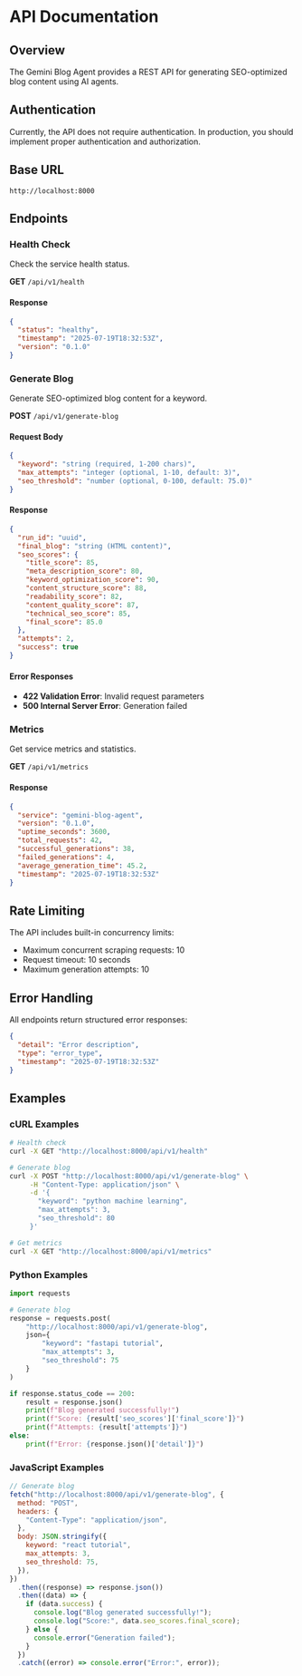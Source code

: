 # API Documentation

## Overview

The Gemini Blog Agent provides a REST API for generating SEO-optimized blog content using AI agents.

## Authentication

Currently, the API does not require authentication. In production, you should implement proper authentication and authorization.

## Base URL

```
http://localhost:8000
```

## Endpoints

### Health Check

Check the service health status.

**GET** `/api/v1/health`

#### Response

```json
{
  "status": "healthy",
  "timestamp": "2025-07-19T18:32:53Z",
  "version": "0.1.0"
}
```

### Generate Blog

Generate SEO-optimized blog content for a keyword.

**POST** `/api/v1/generate-blog`

#### Request Body

```json
{
  "keyword": "string (required, 1-200 chars)",
  "max_attempts": "integer (optional, 1-10, default: 3)",
  "seo_threshold": "number (optional, 0-100, default: 75.0)"
}
```

#### Response

```json
{
  "run_id": "uuid",
  "final_blog": "string (HTML content)",
  "seo_scores": {
    "title_score": 85,
    "meta_description_score": 80,
    "keyword_optimization_score": 90,
    "content_structure_score": 88,
    "readability_score": 82,
    "content_quality_score": 87,
    "technical_seo_score": 85,
    "final_score": 85.0
  },
  "attempts": 2,
  "success": true
}
```

#### Error Responses

- **422 Validation Error**: Invalid request parameters
- **500 Internal Server Error**: Generation failed

### Metrics

Get service metrics and statistics.

**GET** `/api/v1/metrics`

#### Response

```json
{
  "service": "gemini-blog-agent",
  "version": "0.1.0",
  "uptime_seconds": 3600,
  "total_requests": 42,
  "successful_generations": 38,
  "failed_generations": 4,
  "average_generation_time": 45.2,
  "timestamp": "2025-07-19T18:32:53Z"
}
```

## Rate Limiting

The API includes built-in concurrency limits:

- Maximum concurrent scraping requests: 10
- Request timeout: 10 seconds
- Maximum generation attempts: 10

## Error Handling

All endpoints return structured error responses:

```json
{
  "detail": "Error description",
  "type": "error_type",
  "timestamp": "2025-07-19T18:32:53Z"
}
```

## Examples

### cURL Examples

```bash
# Health check
curl -X GET "http://localhost:8000/api/v1/health"

# Generate blog
curl -X POST "http://localhost:8000/api/v1/generate-blog" \
     -H "Content-Type: application/json" \
     -d '{
       "keyword": "python machine learning",
       "max_attempts": 3,
       "seo_threshold": 80
     }'

# Get metrics
curl -X GET "http://localhost:8000/api/v1/metrics"
```

### Python Examples

```python
import requests

# Generate blog
response = requests.post(
    "http://localhost:8000/api/v1/generate-blog",
    json={
        "keyword": "fastapi tutorial",
        "max_attempts": 3,
        "seo_threshold": 75
    }
)

if response.status_code == 200:
    result = response.json()
    print(f"Blog generated successfully!")
    print(f"Score: {result['seo_scores']['final_score']}")
    print(f"Attempts: {result['attempts']}")
else:
    print(f"Error: {response.json()['detail']}")
```

### JavaScript Examples

```javascript
// Generate blog
fetch("http://localhost:8000/api/v1/generate-blog", {
  method: "POST",
  headers: {
    "Content-Type": "application/json",
  },
  body: JSON.stringify({
    keyword: "react tutorial",
    max_attempts: 3,
    seo_threshold: 75,
  }),
})
  .then((response) => response.json())
  .then((data) => {
    if (data.success) {
      console.log("Blog generated successfully!");
      console.log("Score:", data.seo_scores.final_score);
    } else {
      console.error("Generation failed");
    }
  })
  .catch((error) => console.error("Error:", error));
```
